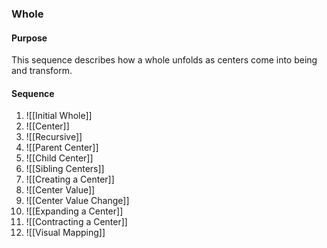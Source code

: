 ### Whole

#### Purpose
This sequence describes how a whole unfolds as centers come into being and transform.

#### Sequence

1. ![[Initial Whole]]
2. ![[Center]]
3. ![[Recursive]]
4. ![[Parent Center]]
5. ![[Child Center]]
6. ![[Sibling Centers]]
7. ![[Creating a Center]]
8. ![[Center Value]]
9. ![[Center Value Change]]
10. ![[Expanding a Center]]
11. ![[Contracting a Center]]
12. ![[Visual Mapping]]